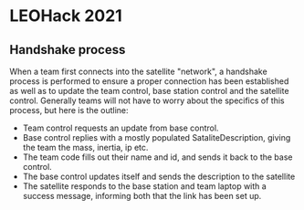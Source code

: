 # LEOHack 2021


## Handshake process
When a team first connects into the satellite "network", a handshake process is performed to ensure a proper connection has been established as well as to update the team control, base station control and the satellite control. Generally teams will not have to worry about the specifics of this process, but here is the outline:
- Team control requests an update from base control.
- Base control replies with a mostly populated SataliteDescription, giving the team the mass, inertia, ip etc.
- The team code fills out their name and id, and sends it back to the base control.
- The base control updates itself and sends the description to the satellite
- The satellite responds to the base station and team laptop with a success message, informing both that the link has been set up.